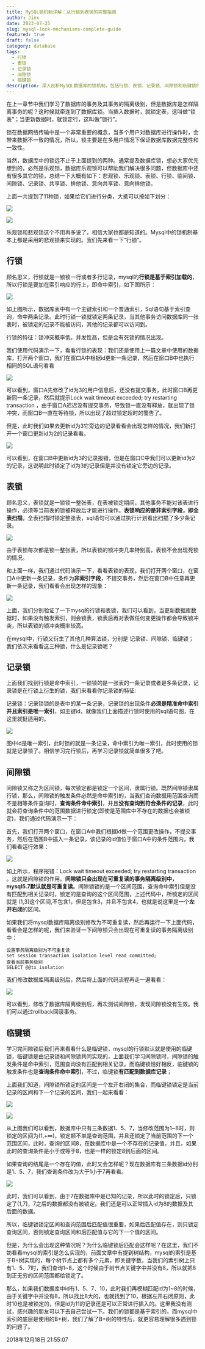 ```yaml
---
title: MySQL锁机制详解：从行锁到表锁的完整指南
author: Jinx
date: 2023-07-25
slug: mysql-lock-mechanisms-complete-guide
featured: true
draft: false
category: database
tags:
  - 行锁
  - 表锁
  - 记录锁
  - 间隙锁
  - 临键锁
description: 深入剖析MySQL数据库的锁机制，包括行锁、表锁、记录锁、间隙锁和临键锁的实现原理、使用场景及性能影响，并通过实际案例展示各类锁的应用与注意事项
---
```


在上一章节中我们学习了数据库的事务及其事务的隔离级别，但是数据库是怎样隔离事务的呢？这时候就牵连到了数据库锁。当插入数据时，就锁定表，这叫做”锁表”；当更新数据时，就锁定行，这叫做”锁行”。

锁在数据网络传输中是一个非常重要的概念，当多个用户对数据库进行操作时，会带来数据不一致的情况，所以，锁主要是在多用户情况下保证数据库数据完整性和一致性。

当然，数据库中的锁远不止于上面提到的两种。通常提及数据库锁，想必大家优先想到的，必然是乐观锁，数据库乐观锁可以帮助我们解决很多问题，但数据库中还有很多其它的锁，总结一下大概有如下：悲观锁、乐观锁、表锁、行锁、临间锁、间隙锁、记录锁、共享锁、排他锁、意向共享锁、意向排他锁。

上面一共提到了11种锁，如果给它们进行分类，大抵可以按如下划分：

![](https://pic2.zhimg.com/v2-eec522a8cf7d8a38eaea29192edbb2f5_b.jpg)

![](https://pic3.zhimg.com/v2-5cf8b96fdca1428e6f3cce863fdfa73e_b.jpg)

乐观锁和悲观锁这个不用再多说了，相信大家也都是知道的。Mysql中的锁机制基本上都是采用的悲观锁来实现的。我们先来看一下”行锁”。

## **行锁**

顾名思义，行锁就是一锁锁一行或者多行记录，mysql的**行锁是基于索引加载的**，所以行锁是要加在索引响应的行上，即命中索引，如下图所示：

![](https://pic3.zhimg.com/v2-81420e5b7f1a256b86346781f0379bc6_b.jpg)

如上图所示，数据库表中有一个主键索引和一个普通索引，Sql语句基于索引查询，命中两条记录。此时行锁一锁就锁定两条记录，当其他事务访问数据库同一张表时，被锁定的记录不能被访问，其他的记录都可以访问到。

行锁的特征：锁冲突概率低，并发性高，但是会有死锁的情况出现。

我们使用代码演示一下，看看行锁的表现：我们还是使用上一篇文章中使用的数据库，打开两个窗口，我们在窗口A中根据id更新一条记录，然后在窗口B中也执行相同的SQL语句看看

![](https://pic3.zhimg.com/v2-e7cb6996c72c83c495ee940ffd6964a2_b.jpg)

可以看到，窗口A先修改了id为3的用户信息后，还没有提交事务，此时窗口B再更新同一条记录，然后就提示Lock wait timeout exceeded; try restarting transaction ，由于窗口A迟迟没有提交事务，导致锁一直没有释放，就出现了锁冲突，而窗口B一直在等待锁，所以出现了超过锁定超时的警告了。

但是，此时我们如果去更新id为3它旁边的记录看看会出现怎样的情况，我们新打开一个窗口更新id为2的记录看看。

![](https://pic1.zhimg.com/v2-2b69c74a17cfe1ef6b0f29cca0ee130c_b.jpg)

可以看到，在窗口B中更新id为3的记录报错，但是在窗口C中我们可以更新id为2的记录，这说明此时锁定了id为3的记录但是并没有锁定它旁边的记录。

## **表锁**

顾名思义，表锁就是一锁锁一整张表，在表被锁定期间，其他事务不能对该表进行操作，必须等当前表的锁被释放后才能进行操作。**表锁响应的是非索引字段，即全表扫描**，全表扫描时锁定整张表，sql语句可以通过执行计划看出扫描了多少条记录。

![](https://pic1.zhimg.com/v2-54fde24a455d14e96d364f633f87b680_b.jpg)

由于表锁每次都是锁一整张表，所以表锁的锁冲突几率特别高，表锁不会出现死锁的情况。

和上面一样，我们通过代码演示一下，看看表锁的表现，我们打开两个窗口，在窗口A中更新一条记录，条件为**非索引字段**，不提交事务，然后在窗口B中任意再更新一条记录，我们看看会出现怎样的现象：

![](https://pic2.zhimg.com/v2-a3da10ada0e98184ca99dc31ee68c3a1_b.jpg)

上面，我们分别验证了一下mysq的行锁和表锁，我们可以看到，当更新数据库数据时，如果没有触发索引，则会锁表，锁表后再对表做任何变更操作都会导致锁冲突，所以表锁的锁冲突概率较高。

在mysql中，行锁又衍生了其他几种算法锁，分别是 记录锁、间隙锁、临键锁；我们依次来看看这三种锁，什么是记录锁呢？

## **记录锁**

上面我们找到行锁是命中索引，一锁锁的是一张表的一条记录或者是多条记录，记录锁是在行锁上衍生的锁，我们来看看你记录锁的特征:

记录锁：记录锁锁的是表中的某一条记录，记录锁的出现条件**必须是精准命中索引并且索引是唯一索引**，如主键id，就像我们上面描述行锁时使用的sql语句图，在这里就挺适用的。

![](https://pic3.zhimg.com/v2-e7cb6996c72c83c495ee940ffd6964a2_b.jpg)

图中id是唯一索引，此时锁的就是一条记录，命中索引为唯一索引，此时使用的锁就是记录锁了。相信学习完行锁后，再学习记录锁就简单很多了吧。

## **间隙锁**

间隙锁又称之为区间锁，每次锁定都是锁定一个区间，隶属行锁。既然间隙锁隶属行锁，那么，间隙锁的触发条件必然是命中索引的，当我们查询数据用范围查询而不是相等条件查询时，**查询条件命中索引**，并且**没有查询到符合条件的记录**，此时就会将查询条件中的范围数据进行锁定(即使是范围库中不存在的数据也会被锁定)，我们通过代码演示一下：

首先，我们打开两个窗口，在窗口A中我们根据id做一个范围更改操作，不提交事务，然后在范围B中插入一条记录，该记录的id值位于窗口A中的条件范围内，我们看看运行效果：

![](https://pic2.zhimg.com/v2-32fd1eb4a26fa35610703d98f6b36a79_b.jpg)

如上所示，程序报错：Lock wait timeout exceeded; try restarting transaction 。这就是间隙锁的作用。**间隙锁只会出现在可重复读的事务隔离级别中，mysql5.7默认就是可重复读**。间隙锁锁的是一个区间范围，查询命中索引但是没有匹配到相关记录时，锁定的是查询的这个区间范围，上述代码中，所锁定的区间就是 (1,3\]这个区间,不包含1，但是包含3，并且不包含4，也就是说这里是一个**左开右闭**的区间。

如果我们将mysql数据库隔离级别修改为不可重复读，然后再运行一下上面代码，看看会是怎样的呢，我们来验证一下间隙锁只会出现在可重复读的事务隔离级别中：

```text
设置事务隔离级别为不可重复读
set session transaction isolation level read committed;
查看当前事务级别
SELECT @@tx_isolation
```

我们修改数据库隔离级别后，然后将上面的代码流程再走一遍看看：

![](https://pic1.zhimg.com/v2-018f7b3ebf9bdac04068b77714dc430c_b.jpg)

可以看到，修改了数据库隔离级别后，再次测试间隙锁，发现间隙锁没有生效。我们可以通过rollback回滚事务。

## **临键锁**

学习完间隙锁后我们再来看看什么是临键锁，mysql的行锁默认就是使用的临键锁，临键锁是由记录锁和间隙锁共同实现的，上面我们学习间隙锁时，间隙锁的触发条件是命中索引，范围查询没有匹配到相关记录。而临键锁恰好相反，临键锁的触发条件也是**查询条件命中索引**，不过，临键锁**有匹配到数据库记录**；

上面我们知道，间隙锁所锁定的区间是一个左开右闭的集合，而临键锁锁定是当前记录的区间和下一个记录的区间，我们一起来看看：

![](https://pic4.zhimg.com/v2-0a82d8e24b998db426e0363e6140343f_b.jpg)

![](https://pic4.zhimg.com/v2-2693531707b096359a778852d943c12b_b.jpg)

从上图我们可以看到，数据库中只有三条数据1、5、7，当修改范围为1~8时，则锁定的区间为(1,+∞)，锁定额不单是查询范围，并且还锁定了当前范围的下一个范围区间，此时，查询的区间8，在数据库中是一个不存在的记录值，并且，如果此时的查询条件是小于或等于8，也是一样的锁定8到后面的区间。

如果查询的结尾是一个存在的值，此时又会怎样呢？现在数据库有三条数据id分别是1、5、7，我们查询条件改为大于1小于7再看看。

![](https://pic1.zhimg.com/v2-44833c3c68bd57d7112967ab4797e07c_b.jpg)

此时，我们可以看到，由于7在数据库中是已知的记录，所以此时的锁定后，只锁定了(1,7\]，7之后的数据都没有被锁定。我们还是可以正常插入id为8的数据及其后面的数据。

所以，临键锁锁定区间和查询范围后匹配值很重要，如果后匹配值存在，则只锁定查询区间，否则锁定查询区间和后匹配值与它的下一个值的区间。

但是，为什么会出现这种情况呢？为什么临键锁后匹配会这样呢？在这里，我们不妨看看mysql的索引是怎么实现的，前面文章中有提到树结构，mysql的索引是基于B+树实现的，每个树节点上都有多个元素，即关键字数，当我们的索引树上只有1、5、7时，我们查询1~8，这个时候由于树节点关键字中并没有8，所以就把8到正无穷的区间范围都给锁定了。

那么，如果我们数据库中id有1、5、7、10，此时我们再模糊匹配id为1~8的时候，由于关键字中并没有8，所以找比8大的，也就找到了10，根据左开右闭原则，此时10也是被锁定的，但是id为11的记录还是可以正常进行插入的。这里我没有测试，感兴趣的朋友可以下去自己尝试一下。我们的锁都是基于索引的，而mysql中索引的底层是使用的B+树，我们了解了B+树的特性后，就更容易理解很多遇到锁的问题了。

2018年12月18日 21:55:07
